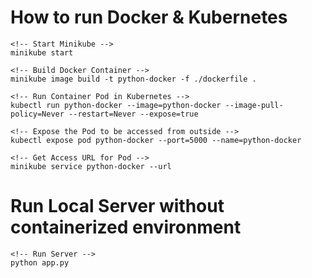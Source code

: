# How to run Docker & Kubernetes

```
<!-- Start Minikube -->
minikube start

<!-- Build Docker Container -->
minikube image build -t python-docker -f ./dockerfile .

<!-- Run Container Pod in Kubernetes -->
kubectl run python-docker --image=python-docker --image-pull-policy=Never --restart=Never --expose=true

<!-- Expose the Pod to be accessed from outside -->
kubectl expose pod python-docker --port=5000 --name=python-docker

<!-- Get Access URL for Pod -->
minikube service python-docker --url
```

# Run Local Server without containerized environment

```
<!-- Run Server -->
python app.py
```